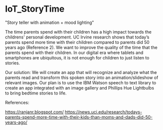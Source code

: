 # IoT_StoryTime
"Story teller with animation + mood lighting"


The time parents spend with their children has a high impact towards the childrens' personal development. UC Irvine research shows that today’s parents spend more time with their children compared to parents did 50 years ago (Reference 2). We want to improve the quality of the time that the parents spend with their children. In our digital era where tablets and smartphones are ubiquitous, it is not enough for children to just listen to stories.

Our solution: We will create an app that will recognize and analyze what the parents read and transform this spoken story into an animation/slideshow of relevant images. Our plan is to use the IBM Watson speech to text library to create an app integrated with an image gallery and Phillips Hue Lightbulbs to bring bedtime stories to life.


References:

https://ranjanr.blogspot.com/
https://news.uci.edu/research/todays-parents-spend-more-time-with-their-kids-than-moms-and-dads-did-50-years-ago/
